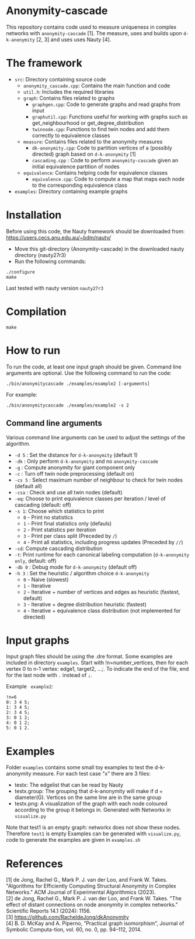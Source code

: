 # Anonymity-cascade
This repository contains code used to measure uniqueness in complex networks with `anonymity-cascade` [1].
The measure, uses and builds upon `d-k-anonymity` [2, 3] and uses uses Nauty [4].

# The framework
* `src`: Directory containing source code
  * `anonymity_cascade.cpp`: Contains the main function and code
  * `util.h`: Includes the required libraries
  * `graph`: Contains files related to graphs
      * `graphgen.cpp`: Code to generate graphs and read graphs from input
      * `graphutil.cpp`: Functions useful for working with graphs such as get_neighbourhood or get_degree_distribution
      * `twinnode.cpp`: Functions to find twin nodes and add them correctly to equivalence classes
  * `measure`: Contains files related to the anonymity measures
      * `dk-anonymity.cpp`: Code to partition vertices of a (possibly directed) graph based on `d-k-anonymity` [1]
      * `cascading.cpp` : Code to perform `anonymity-cascade` given an initial equivalence partition of nodes
  * `equivalence`: Contains helping code for equivalence classes
      * `equivalence.cpp`: Code to compute a map that maps each node to the corresponding equivalence class
* `examples`: Directory containing example graphs

# Installation
Before using this code, the Nauty framework should be downloaded from:  https://users.cecs.anu.edu.au/~bdm/nauty/
* Move this git-directory (Anonymity-cascade) in the downloaded nauty directory (nauty27r3)
* Run the following commands:
```
./configure
make
```
Last tested with nauty version `nauty27r3`

# Compilation
```
make 
```

# How to run
To run the code, at least one input graph should be given. Command line arguments are optional.
Use the following command to run the code:
```
./bin/anonymitycascade ./examples/example2 [-arguments]
```
For example:
```
./bin/anonymitycascade ./examples/example2 -s 2
```

## Command line arguments
Various command line arguments can be used to adjust the settings of the algorithm.

* `-d 5` : Set the distance for `d-k-anonymity` (default 1)
* `-dk`  : Only perform `d-k-anonymity` and no `anonymity-cascade`
* `-g`   : Compute anonymity for giant component only 
* `-c` : Turn off twin node preprocessing (default on)
* `-cs 5` : Select maximum number of neighbour to check for twin nodes (default all)
* `-csa`  : Check and use all twin nodes (default)
* `-eq`: Choose to print equivalence classes per iteration / level of cascading (default: off)
* `-s 1`: Choose which statistics to print
    * `0` - Print no statistics
    * `1` - Print final statistics only (defauls)
    * `2` - Print statistics per iteration
    * `3` - Print per class split (Preceded by `/`)
    * `4` - Print all statistics, including progress updates (Preceded by `//`)
* `-cd`: Compute cascading distribution
* `-t`: Print runtime for each canonical labeling computation (`d-k-anonymity only`, default: off)
* `-db 0` : Debug mode for `d-k-anonymity` (default off)
* `-h 3` : Set the heuristic / algorithm choice `d-k-anonymity`
    * `0` - Naive (slowest)
    * `1` - Iterative
    * `2` - Iterative + number of vertices and edges as heuristic (fastest, default)
    * `3` - Iterative + degree distribution heuristic (fastest)
    * `4` - Iterative + equivalence class distribution (not implemented for directed)

# Input graphs

Input graph files should be using the .dre format. Some examples are included in directory `examples`.
Start with !n=number_vertices, then for each vertex 0 to n-1 vertex: edge1, target2, ...;. To indicate the end of the file, end for the last node with `.` instead of `;`.

Example ` example2`:

```
!n=6
0: 3 4 5;
1: 3 4 5;
2: 3 4 5;
3: 0 1 2;
4: 0 1 2;
5: 0 1 2.
```
# Examples
Folder `examples` contains some small toy examples to test the d-k-anonymity measure. For each test case "x" there are 3 files:
* testx: The edgelist that can be read by Nauty
* testx.group: The grouping that d-k-anonymity will make if d = diameter(G). Vertices on the same line are in the same group
* testx.png: A visualization of the graph with each node coloured according to the group it belongs in. Generated with Networkx in `visualize.py`

Note that test1 is an empty graph: networkx does not show these nodes. Therefore `test1` is empty
Examples can be generated with `visualize.py`, code to generate the examples are given in `examples.sh`

# References
[1] de Jong, Rachel G., Mark P. J. van der Loo, and Frank W. Takes. "Algorithms for Efficiently Computing Structural Anonymity in Complex Networks." ACM Journal of Experimental Algorithmics (2023). \
[2] de Jong, Rachel G., Mark P. J. van der Loo, and Frank W. Takes. "The effect of distant connections on node anonymity in complex networks." Scientific Reports 14.1 (2024): 1156.
 \
[3] https://github.com/RacheldeJong/dkAnonymity \
[4] B. D. McKay and A. Piperno, “Practical graph isomorphism”, Journal of Symbolic Computa-tion, vol. 60, no. 0, pp. 94–112, 2014.

